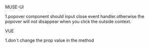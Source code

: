MUSE-UI

1.popover component should input close event handler.otherwise the popover will not disappear when you click the outside context.



VUE

1.don`t change the prop value in the method
